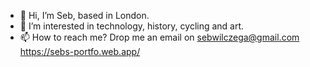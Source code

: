 - 👋 Hi, I’m Seb, based in London.
- 👀 I’m interested in technology, history, cycling and art.
- 📫 How to reach me? Drop me an email on sebwilczega@gmail.com
https://sebs-portfo.web.app/
